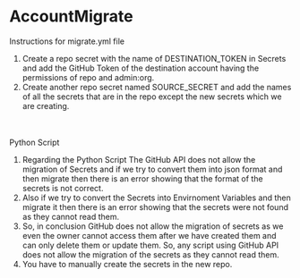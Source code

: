 # AccountMigrate


Instructions for migrate.yml file

1. Create a repo secret with the name of DESTINATION_TOKEN in Secrets and add the GitHub Token of the destination account having      the permissions of repo and admin:org.
2. Create another repo secret named SOURCE_SECRET and add the names of all the secrets that are in the repo except the new secrets    which we are creating.



<br> <br>
Python Script
1. Regarding the Python Script The GitHub API does not allow the migration of Secrets and if we try to convert them into json         format and then migrate then there is an error showing that the format of the secrets is not correct.
2. Also if we try to convert the Secrets into Envirnoment Variables and then migrate it then there is an error showing that the       secrets were not found as they cannot read them.
3. So, in conclusion GitHub does not allow the migration of secrets as we even the owner cannot access them after we have created     them and can only delete them or update them. So, any script using GitHub API does not allow the migration of the secrets as       they cannot read them.
4. You have to manually create the secrets in the new repo.
